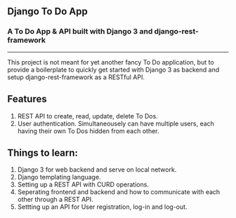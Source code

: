 ## Django To Do App
### A To Do App & API built with Django 3 and django-rest-framework
---
This project is not meant for yet another fancy To Do application, but to provide a boilerplate to quickly get started with Django 3 as backend and setup django-rest-framework as a RESTful API.  

## Features
1. REST API to create, read, update, delete To Dos.
2. User authentication. Simultaneousely can have multiple users, each having their own To Dos hidden from each other.

## Things to learn:
1. Django 3 for web backend and serve on local network.
1. Django templating language.
2. Setting up a REST API with CURD operations.
3. Seperating frontend and backend and how to communicate with each other through a REST API.
4. Settting up an API for User registration, log-in and log-out.

